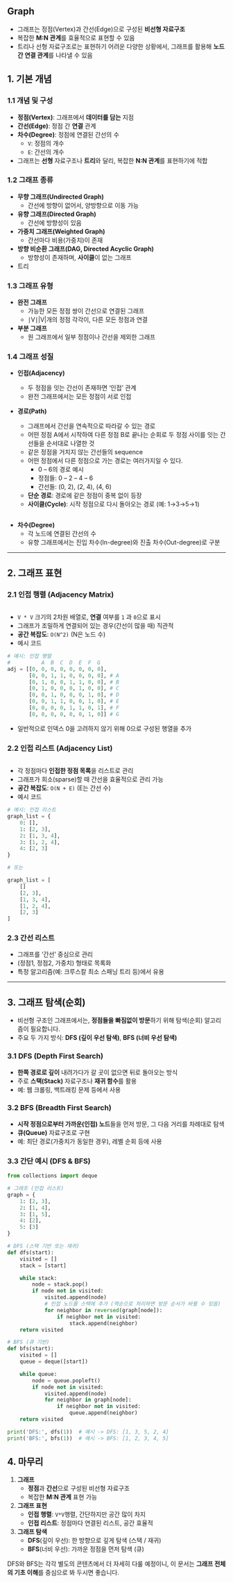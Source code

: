 ## Graph

- 그래프는 정점(Vertex)과 간선(Edge)으로 구성된 **비선형 자료구조**
- 복잡한 **M:N 관계**를 효율적으로 표현할 수 있음
- 트리나 선형 자료구조로는 표현하기 어려운 다양한 상황에서,
  그래프를 활용해 **노드 간 연결 관계**를 나타낼 수 있음

## **1. 기본 개념**

### **1.1 개념 및 구성**

- **정점(Vertex)**: 그래프에서 **데이터를 담는** 지점
- **간선(Edge)**: 정점 간 **연결** 관계
- **차수(Degree)**: 정점에 연결된 간선의 수
  - `V`: 정점의 개수
  - `E`: 간선의 개수
- 그래프는 **선형** 자료구조나 **트리**와 달리, 복잡한 **N:N 관계**를 표현하기에 적합

### **1.2 그래프 종류**

- **무향 그래프(Undirected Graph)**
  - 간선에 방향이 없어서, 양방향으로 이동 가능
- **유향 그래프(Directed Graph)**
  - 간선에 방향성이 있음
- **가중치 그래프(Weighted Graph)**
  - 간선마다 비용(가중치)이 존재
- **방향 비순환 그래프(DAG, Directed Acyclic Graph)**
  - 방향성이 존재하며, **사이클**이 없는 그래프
- 트리

### **1.3 그래프 유형**

- **완전 그래프**
  - 가능한 모든 정점 쌍이 간선으로 연결된 그래프
  - ∣V∣|V|개의 정점 각각이, 다른 모든 정점과 연결
- **부분 그래프**
  - 원 그래프에서 일부 정점이나 간선을 제외한 그래프

### **1.4 그래프 성질**

- **인접(Adjacency)**   
  
  - 두 정점을 잇는 간선이 존재하면 ‘인접’ 관계
  - 완전 그래프에서는 모든 정점이 서로 인접
  
  <img src="file:///C:/Users/SSAFY/AppData/Roaming/marktext/images/2025-02-14-11-35-26-image.png" title="" alt="" data-align="center">

- **경로(Path)**
  
  <img src="file:///C:/Users/SSAFY/AppData/Roaming/marktext/images/2025-02-14-11-35-42-image.png" title="" alt="" data-align="center">
  
  - 그래프에서 간선을 연속적으로 따라갈 수 있는 경로
  - 어떤 정점 A에서 시작하여 다른 정점 B로 끝나는 순회로 두 정점 사이를 잇는 간선들을 순서대로
    나열한 것
  - 같은 정점을 거치지 않는 간선들의 sequence
  - 어떤 정점에서 다른 정점으로 가는 경로는 여러가지일 수 있다.
    - 0 – 6의 경로 예시
    - 정점들: 0 – 2 – 4 – 6
    - 간선들: (0, 2), (2, 4), (4, 6)
  - **단순 경로**: 경로에 같은 정점이 중복 없이 등장
  - **사이클(Cycle)**: 시작 정점으로 다시 돌아오는 경로 (예: 1→3→5→1)

<img src="file:///C:/Users/SSAFY/AppData/Roaming/marktext/images/2025-02-14-11-36-00-image.png" title="" alt="" data-align="center">

- **차수(Degree)**
  - 각 노드에 연결된 간선의 수
  - 유향 그래프에서는 진입 차수(In-degree)와 진출 차수(Out-degree)로 구분

---

## **2. 그래프 표현**

### **2.1 인접 행렬 (Adjacency Matrix)**

<img src="file:///C:/Users/SSAFY/AppData/Roaming/marktext/images/2025-02-14-11-36-39-image.png" title="" alt="" data-align="center">

- `V * V` 크기의 2차원 배열로, **연결** 여부를 `1` 과 `0`으로 표시
- 그래프가 조밀하게 연결되어 있는 경우(간선이 많을 때) 직관적
- **공간 복잡도**: `O(N^2)` (N은 노드 수)
- 예시 코드

```python
# 예시: 인접 행렬
#          A  B  C  D  E  F  G
adj = [[0, 0, 0, 0, 0, 0, 0, 0],
       [0, 0, 1, 1, 0, 0, 0, 0], # A
       [0, 1, 0, 0, 1, 1, 0, 0], # B
       [0, 1, 0, 0, 0, 1, 0, 0], # C
       [0, 0, 1, 0, 0, 0, 1, 0], # D
       [0, 0, 1, 1, 0, 0, 1, 0], # E
       [0, 0, 0, 0, 1, 1, 0, 1], # F
       [0, 0, 0, 0, 0, 0, 1, 0]] # G
```

- 일반적으로 인덱스 0을 고려하지 않기 위해 0으로 구성된 행열을 추가

### 2.2 **인접 리스트 (Adjacency List)**

<img src="file:///C:/Users/SSAFY/AppData/Roaming/marktext/images/2025-02-14-11-37-25-image.png" title="" alt="" data-align="center">

- 각 정점마다 **인접한 정점 목록**을 리스트로 관리
- 그래프가 희소(sparse)할 때 간선을 효율적으로 관리 가능
- **공간 복잡도**: `O(N + E)` (E는 간선 수)
- 예시 코드

```python
# 예시: 인접 리스트
graph_list = {
    0: [],
    1: [2, 3],
    2: [1, 3, 4],
    3: [1, 2, 4],
    4: [2, 3]
}

# 또는

graph_list = [
    []
    [2, 3],
    [1, 3, 4],
    [1, 2, 4],
    [2, 3]
]
```

### **2.3 간선 리스트**

- 그래프를 ‘간선’ 중심으로 관리
- (정점1, 정점2, 가중치) 형태로 목록화
- 특정 알고리즘(예: 크루스칼 최소 스패닝 트리 등)에서 유용

---

## **3. 그래프 탐색(순회)**

- 비선형 구조인 그래프에서는, **정점들을 빠짐없이 방문**하기 위해 탐색(순회) 알고리즘이 필요합니다.
- 주요 두 가지 방식: **DFS (깊이 우선 탐색)**, **BFS (너비 우선 탐색)**

### **3.1 DFS (Depth First Search)**

- **한쪽 경로로 깊이** 내려가다가 갈 곳이 없으면 뒤로 돌아오는 방식
- 주로 **스택(Stack)** 자료구조나 **재귀 함수**를 활용
- 예: 웹 크롤링, 백트래킹 문제 등에서 사용

### **3.2 BFS (Breadth First Search)**

- **시작 정점으로부터 가까운(인접) 노드**들을 먼저 방문, 그 다음 거리를 차례대로 탐색
- **큐(Queue)** 자료구조로 구현
- 예: 최단 경로(가중치가 동일한 경우), 레벨 순회 등에 사용

### **3.3 간단 예시 (DFS & BFS)**

```python
from collections import deque

# 그래프 (인접 리스트)
graph = {
    1: [2, 3],
    2: [1, 4],
    3: [1, 5],
    4: [2],
    5: [3]
}

# DFS (스택 기반 또는 재귀)
def dfs(start):
    visited = []
    stack = [start]

    while stack:
        node = stack.pop()
        if node not in visited:
            visited.append(node)
            # 인접 노드를 스택에 추가 (역순으로 처리하면 방문 순서가 바뀔 수 있음)
            for neighbor in reversed(graph[node]):
                if neighbor not in visited:
                    stack.append(neighbor)
    return visited

# BFS (큐 기반)
def bfs(start):
    visited = []
    queue = deque([start])

    while queue:
        node = queue.popleft()
        if node not in visited:
            visited.append(node)
            for neighbor in graph[node]:
                if neighbor not in visited:
                    queue.append(neighbor)
    return visited

print('DFS:', dfs(1))  # 예시 -> DFS: [1, 3, 5, 2, 4]
print('BFS:', bfs(1))  # 예시 -> BFS: [1, 2, 3, 4, 5]
```

## **4. 마무리**

1. **그래프**
   - **정점**과 **간선**으로 구성된 비선형 자료구조
   - 복잡한 **M:N 관계** 표현 가능
2. **그래프 표현**
   - **인접 행렬**: `V*V`행렬, 간단하지만 공간 많이 차지
   - **인접 리스트**: 정점마다 연결된 리스트, 공간 효율적
3. **그래프 탐색**
   - **DFS**(깊이 우선): 한 방향으로 깊게 탐색 (스택 / 재귀)
   - **BFS**(너비 우선): 가까운 정점을 먼저 탐색 (큐)

DFS와 BFS는 각각 별도의 콘텐츠에서 더 자세히 다룰 예정이니,
이 문서는 **그래프 전체의 기초 이해**를 중심으로 봐 두시면 좋습니다.
